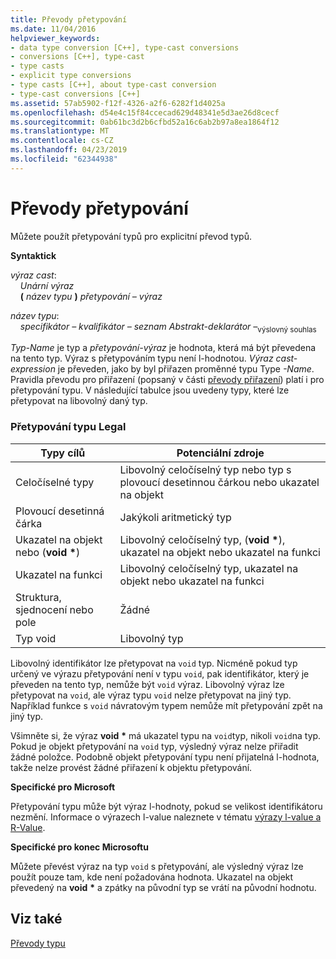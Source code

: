 ```yaml
---
title: Převody přetypování
ms.date: 11/04/2016
helpviewer_keywords:
- data type conversion [C++], type-cast conversions
- conversions [C++], type-cast
- type casts
- explicit type conversions
- type casts [C++], about type-cast conversion
- type-cast conversions [C++]
ms.assetid: 57ab5902-f12f-4326-a2f6-6282f1d4025a
ms.openlocfilehash: d54e4c15f84ccecad629d48341e5d3ae26d8cecf
ms.sourcegitcommit: 0ab61bc3d2b6cfbd52a16c6ab2b97a8ea1864f12
ms.translationtype: MT
ms.contentlocale: cs-CZ
ms.lasthandoff: 04/23/2019
ms.locfileid: "62344938"
---
```

# <a name="type-cast-conversions"></a>Převody přetypování

Můžete použít přetypování typů pro explicitní převod typů.

**Syntaktick**

*výraz cast*:<br/>
&nbsp;&nbsp;&nbsp;&nbsp;*Unární výraz*<br/>
&nbsp;&nbsp;&nbsp;&nbsp;**(**  *název typu*  **)**  *přetypování – výraz*

*název typu*:<br/>
&nbsp;&nbsp;&nbsp;&nbsp;*specifikátor – kvalifikátor – seznam* *Abstrakt-deklarátor –*<sub>výslovný souhlas</sub>

*Typ-Name* je typ a *přetypování-výraz* je hodnota, která má být převedena na tento typ. Výraz s přetypováním typu není l-hodnotou. *Výraz cast-expression* je převeden, jako by byl přiřazen proměnné typu Type *-Name*. Pravidla převodu pro přiřazení (popsaný v části [převody přiřazení](../c-language/assignment-conversions.md)) platí i pro přetypování typu. V následující tabulce jsou uvedeny typy, které lze přetypovat na libovolný daný typ.

### <a name="legal-type-casts"></a>Přetypování typu Legal

|Typy cílů|Potenciální zdroje|
|-----------------------|-----------------------|
|Celočíselné typy|Libovolný celočíselný typ nebo typ s plovoucí desetinnou čárkou nebo ukazatel na objekt|
|Plovoucí desetinná čárka|Jakýkoli aritmetický typ|
|Ukazatel na objekt nebo (**void** <strong>\*</strong>)|Libovolný celočíselný typ, (**void** <strong>\*</strong>), ukazatel na objekt nebo ukazatel na funkci|
|Ukazatel na funkci|Libovolný celočíselný typ, ukazatel na objekt nebo ukazatel na funkci|
|Struktura, sjednocení nebo pole|Žádné|
|Typ void|Libovolný typ|

Libovolný identifikátor lze přetypovat na `void` typ. Nicméně pokud typ určený ve výrazu přetypování není v typu `void`, pak identifikátor, který je převeden na tento typ, nemůže být `void` výraz. Libovolný výraz lze přetypovat na `void`, ale výraz typu `void` nelze přetypovat na jiný typ. Například funkce s `void` návratovým typem nemůže mít přetypování zpět na jiný typ.

Všimněte si, že výraz **void** <strong>\*</strong> má ukazatel typu na `void`typ, nikoli `void`na typ. Pokud je objekt přetypování na `void` typ, výsledný výraz nelze přiřadit žádné položce. Podobně objekt přetypování typu není přijatelná l-hodnota, takže nelze provést žádné přiřazení k objektu přetypování.

**Specifické pro Microsoft**

Přetypování typu může být výraz l-hodnoty, pokud se velikost identifikátoru nezmění. Informace o výrazech l-value naleznete v tématu [výrazy l-value a R-Value](../c-language/l-value-and-r-value-expressions.md).

**Specifické pro konec Microsoftu**

Můžete převést výraz na typ `void` s přetypování, ale výsledný výraz lze použít pouze tam, kde není požadována hodnota. Ukazatel na objekt převedený na **void** <strong>\*</strong> a zpátky na původní typ se vrátí na původní hodnotu.

## <a name="see-also"></a>Viz také

[Převody typu](../c-language/type-conversions-c.md)
